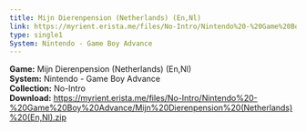 ```yaml
---
title: Mijn Dierenpension (Netherlands) (En,Nl)
link: https://myrient.erista.me/files/No-Intro/Nintendo%20-%20Game%20Boy%20Advance/Mijn%20Dierenpension%20(Netherlands)%20(En,Nl).zip
type: single1
System: Nintendo - Game Boy Advance
---
```

<b>Game:</b> Mijn Dierenpension (Netherlands) (En,Nl)<br>
<b>System:</b> Nintendo - Game Boy Advance<br>
<b>Collection:</b> No-Intro<br>
<b>Download:</b> https://myrient.erista.me/files/No-Intro/Nintendo%20-%20Game%20Boy%20Advance/Mijn%20Dierenpension%20(Netherlands)%20(En,Nl).zip